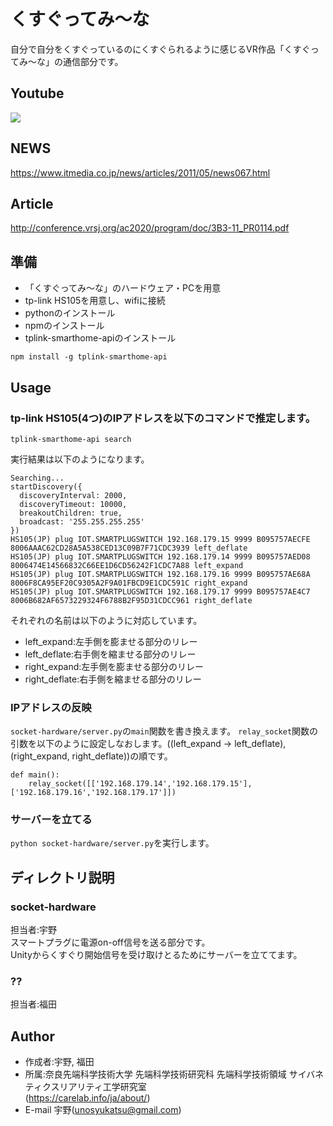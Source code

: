 # くすぐってみ〜な
自分で自分をくすぐっているのにくすぐられるように感じるVR作品「くすぐってみ〜な」の通信部分です。
## Youtube
[![](https://img.youtube.com/vi/OhA2OhtvwsU/0.jpg)](https://www.youtube.com/watch?v=OhA2OhtvwsU)
## NEWS
https://www.itmedia.co.jp/news/articles/2011/05/news067.html
## Article
http://conference.vrsj.org/ac2020/program/doc/3B3-11_PR0114.pdf
## 準備
* 「くすぐってみ〜な」のハードウェア・PCを用意
* tp-link HS105を用意し、wifiに接続
* pythonのインストール
* npmのインストール
* tplink-smarthome-apiのインストール
```
npm install -g tplink-smarthome-api
```
## Usage
### tp-link HS105(4つ)のIPアドレスを以下のコマンドで推定します。
```
tplink-smarthome-api search
```
実行結果は以下のようになります。

```
Searching...
startDiscovery({
  discoveryInterval: 2000,
  discoveryTimeout: 10000,
  breakoutChildren: true,
  broadcast: '255.255.255.255'
})
HS105(JP) plug IOT.SMARTPLUGSWITCH 192.168.179.15 9999 B095757AECFE 8006AAAC62CD28A5A538CED13C09B7F71CDC3939 left_deflate
HS105(JP) plug IOT.SMARTPLUGSWITCH 192.168.179.14 9999 B095757AED08 8006474E14566832C66EE1D6CD56242F1CDC7A88 left_expand
HS105(JP) plug IOT.SMARTPLUGSWITCH 192.168.179.16 9999 B095757AE68A 8006F8CA95EF20C9305A2F9A01FBCD9E1CDC591C right_expand
HS105(JP) plug IOT.SMARTPLUGSWITCH 192.168.179.17 9999 B095757AE4C7 8006B682AF6573229324F6788B2F95D31CDCC961 right_deflate
```
それぞれの名前は以下のように対応しています。
* left_expand:左手側を膨ませる部分のリレー
* left_deflate:右手側を縮ませる部分のリレー
* right_expand:左手側を膨ませる部分のリレー
* right_deflate:右手側を縮ませる部分のリレー
### IPアドレスの反映
`socket-hardware/server.py`の`main`関数を書き換えます。
`relay_socket`関数の引数を以下のように設定しなおします。((left_expand -> left_deflate), (right_expand, right_deflate))の順です。
```
def main():
    relay_socket([['192.168.179.14','192.168.179.15'],['192.168.179.16','192.168.179.17']])
```
### サーバーを立てる
`python socket-hardware/server.py`を実行します。

## ディレクトリ説明
### socket-hardware
担当者:宇野<br>
スマートプラグに電源on-off信号を送る部分です。<br>
Unityからくすぐり開始信号を受け取けとるためにサーバーを立ててます。
### ??
担当者:福田
## Author 
* 作成者:宇野, 福田
* 所属:奈良先端科学技術大学 先端科学技術研究科 先端科学技術領域 サイバネティクスリアリティ工学研究室 <br>(https://carelab.info/ja/about/)
* E-mail
宇野(unosyukatsu@gmail.com)
